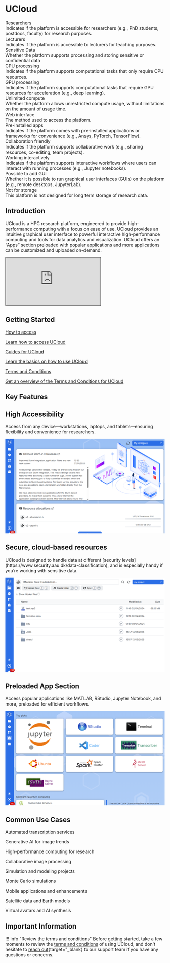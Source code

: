 # UCloud

<div class="tag-container">
    <div class="tag-item">
        <div class="tag">Researchers<i class="bi bi-check-lg"></i></div>
        <div class="tooltip">Indicates if the platform is accessible for researchers (e.g., PhD students, postdocs, faculty) for research purposes.</div>
    </div>
    <div class="tag-item">
        <div class="tag">Lecturers<i class="bi bi-check-lg"></i></div>
        <div class="tooltip">Indicates if the platform is accessible to lecturers for teaching purposes.</div>
    </div>
    <div class="tag-item">
        <div class="tag">Sensitive Data<i class="bi bi-check-lg"></i></div>
        <div class="tooltip">Whether the platform supports processing and storing sensitive or confidential data</div>
    </div>
    <div class="tag-item">
        <div class="tag">CPU processing<i class="bi bi-check-lg"></i></div>
        <div class="tooltip">Indicates if the platform supports computational tasks that only require CPU resources.</div>
    </div>
    <div class="tag-item">
        <div class="tag">GPU processing<i class="bi bi-check-lg"></i></div>
        <div class="tooltip">Indicates if the platform supports computational tasks that require GPU resources for acceleration (e.g., deep learning).</div>
    </div>
    <div class="tag-item">
        <div class="tag">Unlimited compute<i class="bi bi-x-lg"></i></div>
        <div class="tooltip">Whether the platform allows unrestricted compute usage, without limitations on the amount of usage time.</div>
    </div>
    <div class="tag-item">
        <div class="tag">Web interface<i class="bi bi-check-lg"></i></div>
        <div class="tooltip">The method used to access the platform.</div>
    </div>
    <div class="tag-item">
        <div class="tag">Pre-installed apps<i class="bi bi-check-lg"></i></div>
        <div class="tooltip">Indicates if the platform comes with pre-installed applications or frameworks for convenience (e.g., Ansys, PyTorch, TensorFlow).</div>
    </div>
    <div class="tag-item">
        <div class="tag">Collaboration friendly<i class="bi bi-check-lg"></i></div>
        <div class="tooltip">Indicates if the platform supports collaborative work (e.g., sharing resources, co-editing, team projects).</div>
    </div>
    <div class="tag-item">
        <div class="tag">Working interactively<i class="bi bi-check-lg"></i></div>
        <div class="tooltip">Indicates if the platform supports interactive workflows where users can interact with running processes (e.g., Jupyter notebooks).</div>
    </div>
    <div class="tag-item">
        <div class="tag">Possible to add GUI<i class="bi bi-check-lg"></i></div>
        <div class="tooltip">Whether it is possible to run graphical user interfaces (GUIs) on the platform (e.g., remote desktops, JupyterLab).</div>
    </div>
    <div class="tag-item">
        <div class="tag">Not for storage<i class="bi bi-x-lg"></i></div>
        <div class="tooltip">This platform is not designed for long term storage of research data.</div>
    </div>
</div>

## Introduction

UCloud is a HPC research platform, engineered to provide high-performance computing with a focus on ease of use. UCloud provides an intuitive graphical user interface to powerful interactive high-performance computing and tools for data analytics and visualization. UCloud offers an “Apps” section preloaded with popular applications and more applications can be customized and uploaded on-demand.

<div class="video-container">
  <iframe src="https://panopto.aau.dk/Panopto/Pages/Embed.aspx?id=a99ac46e-bab4-4b2a-809b-b2b800ceb5fc&amp;autoplay=false&amp;offerviewer=true&amp;showtitle=false&amp;showbrand=true&amp;captions=false&amp;interactivity=all"
          allowfullscreen=""
          allow="autoplay"
          style="border: 1px solid #464646;"></iframe>
</div>

## Getting Started

<div class="custom-grid-3">
    <a href="/ucloud/how-to-access/" class="custom-grid-item">
        <i class="custom-grid-icon bi bi-file-lock2-fill"></i>
        <p class="custom-grid-title">How to access</p>
        <p class="custom-grid-content">Learn how to access UCloud</p>
    </a>
    <a href="/ucloud/guides/getting-started/before-you-begin/" class="custom-grid-item">
        <i class="custom-grid-icon bi bi-map-fill"></i>
        <p class="custom-grid-title">Guides for UCloud</p>
        <p class="custom-grid-content">Learn the basics on how to use UCloud</p>
    </a>
    <a href="/ucloud/terms-and-conditions/" class="custom-grid-item">
        <i class="custom-grid-icon bi bi-file-text-fill"></i>
        <p class="custom-grid-title">Terms and Conditions</p>
        <p class="custom-grid-content">Get an overview of the Terms and Conditions for UCloud</p>
    </a>
</div>


## Key Features

<div class="custom-grid-3">
    <div class="custom-grid-item">
        <h2>High Accessibility</h2>
        <p class="custom-grid-feature">Access from any device—workstations, laptops, and tablets—ensuring flexibility and convenience for researchers.</p>
        <img src="/assets/img/UCloud/ucloud-feature-1.png">
    </div>
    <div class="custom-grid-item">
        <h2>Secure, cloud-based resources</h2>
        <p class="custom-grid-feature">UCloud is designed to handle data at different [security levels](https://www.security.aau.dk/data-classification), and is especially handy if you’re working with sensitive data.</p>
        <img src="/assets/img/UCloud/ucloud-feature-2.png">
    </div>
    <div class="custom-grid-item">
        <h2>Preloaded App Section</h2>
        <p class="custom-grid-feature">Access popular applications like MATLAB, RStudio, Jupyter Notebook, and more, preloaded for efficient workflows.</p>
        <img src="/assets/img/UCloud/ucloud-feature-3.png">
    </div>
</div>

## Common Use Cases

<div class="custom-grid-3">
    <div class="custom-usecase-item">
        <i class="custom-usecase-icon bi bi-text-paragraph"></i>
        <p class="custom-usecase-text">Automated transcription services</p>
    </div>
    <div class="custom-usecase-item">
        <i class="custom-usecase-icon bi bi-image"></i>
        <p class="custom-usecase-text">Generative AI for image trends</p>
    </div>
    <div class="custom-usecase-item">
        <i class="custom-usecase-icon bi bi-cpu"></i>
        <p class="custom-usecase-text">High-performance computing for research</p>
    </div>
    <div class="custom-usecase-item">
        <i class="custom-usecase-icon bi bi-images"></i>
        <p class="custom-usecase-text">Collaborative image processing</p>
    </div>
    <div class="custom-usecase-item">
        <i class="custom-usecase-icon bi bi-diagram-3"></i>
        <p class="custom-usecase-text">Simulation and modeling projects</p>
    </div>
    <div class="custom-usecase-item">
        <i class="custom-usecase-icon bi bi-diagram-2"></i>
        <p class="custom-usecase-text">Monte Carlo simulations</p>
    </div>
    <div class="custom-usecase-item">
        <i class="custom-usecase-icon bi bi-phone"></i>
        <p class="custom-usecase-text">Mobile applications and enhancements</p>
    </div>
    <div class="custom-usecase-item">
        <i class="custom-usecase-icon bi bi-globe"></i>
        <p class="custom-usecase-text">Satellite data and Earth models</p>
    </div>
    <div class="custom-usecase-item">
        <i class="custom-usecase-icon bi bi-person"></i>
        <p class="custom-usecase-text">Virtual avatars and AI synthesis</p>
    </div>
</div>

## Important Information

!!! info "Review the terms and conditions"
    Before getting started, take a few moments to review the [terms and conditions](/ucloud/terms-and-conditions/) of using UCloud, and don't hesitate to [reach out](https://serviceportal.aau.dk/serviceportal?id=emp_taxonomy_topic&topic_id=82a253e8838fc21053711d447daad328){target="_blank} to our support team if you have any questions or concerns.